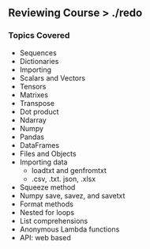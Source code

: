## Reviewing Course > ./redo
###  Topics Covered
- Sequences
- Dictionaries
- Importing
- Scalars and Vectors
- Tensors
- Matrixes
- Transpose
- Dot product
- Ndarray
- Numpy
- Pandas
- DataFrames
- Files and Objects
- Importing data
    - loadtxt and genfromtxt
    - .csv, .txt. json, .xlsx
- Squeeze method
- Numpy save, savez, and savetxt
- Format methods
- Nested for loops
- List comprehensions
- Anonymous Lambda functions
- API: web based
